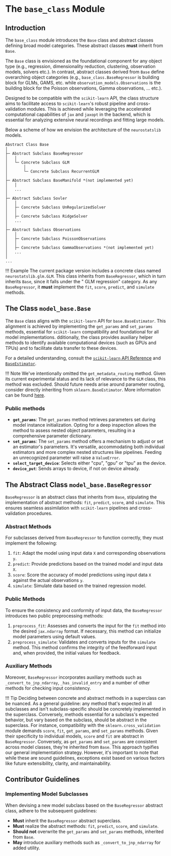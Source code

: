 # The `base_class` Module

## Introduction

The `base_class` module introduces the `Base` class and abstract classes defining broad model categories. These abstract classes **must** inherit from `Base`.

The `Base` class is envisioned as the foundational component for any object type (e.g., regression, dimensionality reduction, clustering, observation models, solvers etc.). In contrast, abstract classes derived from `Base` define overarching object categories (e.g., `base_class.BaseRegressor` is building block for GLMs, GAMS, etc. while `observation_models.Observations` is the building block for the Poisson observations, Gamma observations, ... etc.).

Designed to be compatible with the `scikit-learn` API, the class structure aims to facilitate access to `scikit-learn`'s robust pipeline and cross-validation modules. This is achieved while leveraging the accelerated computational capabilities of `jax` and `jaxopt` in the backend, which is essential for analyzing extensive neural recordings and fitting large models.

Below a scheme of how we envision the architecture of the `neurostatslib` models.

```
Abstract Class Base
│
├─ Abstract Subclass BaseRegressor
│   │
│   └─ Concrete Subclass GLM
│       │
│       └─ Concrete Subclass RecurrentGLM
│
├─ Abstract Subclass BaseManifold *(not implemented yet)
│   │
│   ...
│
├─ Abstract Subclass Sovler
│   │
│   ├─ Concrete Subclass UnRegularizedSolver
│   │
│   ├─ Concrete Subclass RidgeSolver
│   ... 
│
├─ Abstract Subclass Observations
│   │
│   ├─ Concrete Subclass PoissonObservations
│   │
│   ├─ Concrete Subclass GammaObservations *(not implemented yet)
│   ... 
│
...
```

!!! Example
    The current package version includes a concrete class named `neurostatslib.glm.GLM`. This class inherits from `BaseRegressor`, which in turn inherits `Base`, since it falls under the " GLM regression" category. 
    As any `BaseRegressor`, it **must** implement the `fit`, `score`, `predict`, and `simulate` methods.


## The Class `model_base.Base`

The `Base` class aligns with the `scikit-learn` API for `base.BaseEstimator`. This alignment is achieved by implementing the `get_params` and `set_params` methods, essential for `scikit-learn` compatibility and foundational for all model implementations. dditionally, the class provides auxiliary helper methods to identify available computational devices (such as GPUs and TPUs) and to facilitate data transfer to these devices.

For a detailed understanding, consult the [`scikit-learn` API Reference](https://scikit-learn.org/stable/modules/classes.html) and [`BaseEstimator`](https://scikit-learn.org/stable/modules/generated/sklearn.base.BaseEstimator.html).

!!! Note
    We've intentionally omitted the `get_metadata_routing` method. Given its current experimental status and its lack of relevance to the `GLM` class, this method was excluded. Should future needs arise around parameter routing, consider directly inheriting from `sklearn.BaseEstimator`. More information can be found [here](https://scikit-learn.org/stable/metadata_routing.html#metadata-routing).

### Public methods

- **`get_params`**: The `get_params` method retrieves parameters set during model instance initialization. Opting for a deep inspection allows the method to assess nested object parameters, resulting in a comprehensive parameter dictionary.
- **`set_params`**: The `set_params` method offers a mechanism to adjust or set an estimator's parameters. It's versatile, accommodating both individual estimators and more complex nested structures like pipelines. Feeding an unrecognized parameter will raise a `ValueError`.
- **`select_target_device`**: Selects either "cpu", "gpu" or "tpu" as the device.
- **`device_put`**: Sends arrays to device, if not on device already.

## The Abstract Class `model_base.BaseRegressor`

`BaseRegressor` is an abstract class that inherits from `Base`, stipulating the implementation of abstract methods: `fit`, `predict`, `score`, and `simulate`. This ensures seamless assimilation with `scikit-learn` pipelines and cross-validation procedures.

### Abstract Methods

For subclasses derived from `BaseRegressor` to function correctly, they must implement the following:

1. `fit`: Adapt the model using input data `X` and corresponding observations `y`.
2. `predict`: Provide predictions based on the trained model and input data `X`.
3. `score`: Score the accuracy of model predictions using input data `X` against the actual observations `y`.
4. `simulate`: Simulate data based on the trained regression model.

### Public Methods

To ensure the consistency and conformity of input data, the `BaseRegressor` introduces two public preprocessing methods:

1. `preprocess_fit`: Assesses and converts the input for the `fit` method into the desired `jax.ndarray` format. If necessary, this method can initialize model parameters using default values.
2. `preprocess_simulate`: Validates and converts inputs for the `simulate` method. This method confirms the integrity of the feedforward input and, when provided, the initial values for feedback.

### Auxiliary Methods

Moreover, `BaseRegressor` incorporates auxiliary methods such as `_convert_to_jnp_ndarray`, `_has_invalid_entry` 
and a number of other methods for checking input consistency.

!!! Tip
    Deciding between concrete and abstract methods in a superclass can be nuanced. As a general guideline: any method that's expected in all subclasses and isn't subclass-specific should be concretely implemented in the superclass. Conversely, methods essential for a subclass's expected behavior, but vary based on the subclass, should be abstract in the superclass. For instance, compatibility with the `sklearn.cross_validation` module demands `score`, `fit`, `get_params`, and `set_params` methods. Given their specificity to individual models, `score` and `fit` are abstract in `BaseRegressor`. Conversely, as `get_params` and `set_params` are consistent across model classes, they're inherited from `Base`. This approach typifies our general implementation strategy. However, it's important to note that while these are sound guidelines, exceptions exist based on various factors like future extensibility, clarity, and maintainability.


## Contributor Guidelines

### Implementing Model Subclasses

When devising a new model subclass based on the `BaseRegressor` abstract class, adhere to the subsequent guidelines:

- **Must** inherit the `BaseRegressor` abstract superclass.
- **Must** realize the abstract methods: `fit`, `predict`, `score`, and `simulate`.
- **Should not** overwrite the `get_params` and `set_params` methods, inherited from `Base`.
- **May** introduce auxiliary methods such as `_convert_to_jnp_ndarray` for added utility.
